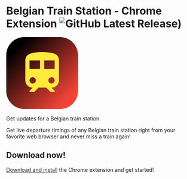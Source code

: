 # Belgian Train Station - Chrome Extension ![GitHub Latest Release)](https://img.shields.io/github/v/release/Thibstars/belgian-train-station-chrome?logo=github)

![icon.png](extension%2Ficon.png)

Get updates for a Belgian train station.

Get live departure timings of any Belgian train station right from your favorite web browser and never miss a train again!

## Download now! ##

[Download and install](https://chromewebstore.google.com/detail/belgian-train-station/hfjkmapblgmghkoioflabhnilkgokoda?hl=nl&utm_source=ext_sidebar) the Chrome extension and get started!